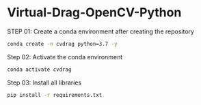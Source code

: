 # Virtual-Drag-OpenCV-Python

STEP 01: Create a conda environment after creating the repository
```bash
conda create -n cvdrag python=3.7 -y
```
Step 02: Activate the conda environment
```bash
conda activate cvdrag
```

Step 03: Install all libraries
```bash
pip install -r requirements.txt
```